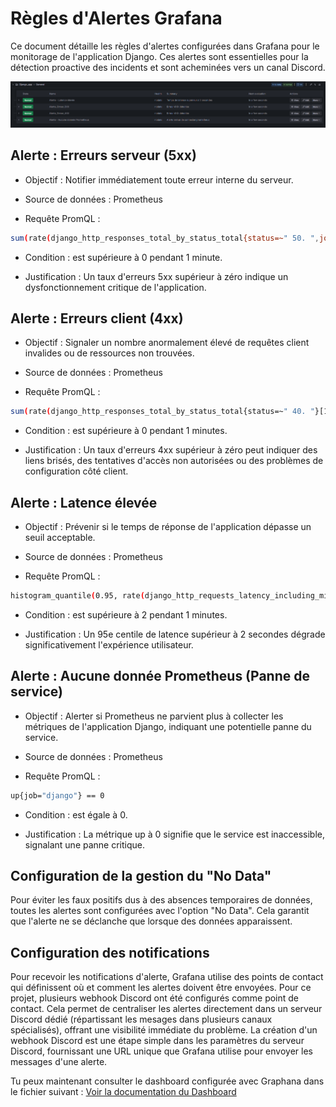 # Règles d'Alertes Grafana
Ce document détaille les règles d'alertes configurées dans Grafana pour le monitorage de l'application Django. Ces alertes sont essentielles pour la détection proactive des incidents et sont acheminées vers un canal Discord.

![Graphique](img\alertes_all.png)

## Alerte : Erreurs serveur (5xx)
- Objectif : Notifier immédiatement toute erreur interne du serveur.

- Source de données : Prometheus

- Requête PromQL :
```bash
sum(rate(django_http_responses_total_by_status_total{status=~" 50. ",job="django"}[1m])) > 0
```


-  Condition : est supérieure à 0 pendant 1 minute.

-  Justification : Un taux d'erreurs 5xx supérieur à zéro indique un dysfonctionnement critique de l'application.

## Alerte : Erreurs client (4xx)
-  Objectif : Signaler un nombre anormalement élevé de requêtes client invalides ou de ressources non trouvées.

-  Source de données : Prometheus

-  Requête PromQL :
```bash
sum(rate(django_http_responses_total_by_status_total{status=~" 40. "}[1m])) > 0
```


-  Condition : est supérieure à 0 pendant 1 minutes.

-  Justification : Un taux d'erreurs 4xx supérieur à zéro peut indiquer des liens brisés, des tentatives d'accès non autorisées ou des problèmes de configuration côté client.

## Alerte : Latence élevée
-  Objectif : Prévenir si le temps de réponse de l'application dépasse un seuil acceptable.

-  Source de données : Prometheus

-  Requête PromQL :
```bash
histogram_quantile(0.95, rate(django_http_requests_latency_including_middlewares_seconds_bucket{job="django"}[1m])) > 2
```


-  Condition : est supérieure à 2 pendant 1 minutes.

-  Justification : Un 95e centile de latence supérieur à 2 secondes dégrade significativement l'expérience utilisateur.



## Alerte : Aucune donnée Prometheus (Panne de service)
-  Objectif : Alerter si Prometheus ne parvient plus à collecter les métriques de l'application Django, indiquant une potentielle panne du service.

-  Source de données : Prometheus

-  Requête PromQL :
```bash
up{job="django"} == 0 
```

-  Condition : est égale à 0.

-  Justification : La métrique up à 0 signifie que le service est inaccessible, signalant une panne critique.

## Configuration de la gestion du "No Data"
Pour éviter les faux positifs dus à des absences temporaires de données, toutes les alertes sont configurées avec l'option "No Data". Cela garantit que l'alerte ne se déclanche que lorsque des données apparaissent.

## Configuration des notifications
Pour recevoir les notifications d'alerte, Grafana utilise des points de contact qui définissent où et comment les alertes doivent être envoyées. Pour ce projet, plusieurs webhook Discord ont été configurés comme point de contact. Cela permet de centraliser les alertes directement dans un serveur Discord dédié (répartissant les mesages dans plusieurs canaux spécialisés), offrant une visibilité immédiate du problème. La création d'un webhook Discord est une étape simple dans les paramètres du serveur Discord, fournissant une URL unique que Grafana utilise pour envoyer les messages d'une alerte.



Tu peux maintenant consulter le dashboard configurée avec Graphana dans le fichier suivant : [Voir la documentation du Dashboard](dashboard.md)